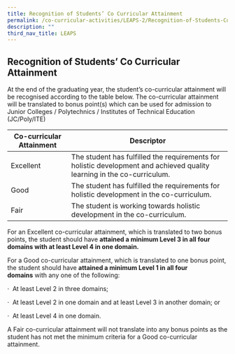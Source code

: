 ```yaml
---
title: Recognition of Students’ Co Curricular Attainment
permalink: /co-curricular-activities/LEAPS-2/Recognition-of-Students-Co-Curricular-Attainment/
description: ""
third_nav_title: LEAPS
---
```


## Recognition of Students’ Co Curricular Attainment

At the end of the graduating year, the student’s co-curricular attainment will be recognised according to the table below. The co-curricular attainment will be translated to bonus point(s) which can be used for admission to Junior Colleges / Polytechnics / Institutes of Technical Education (JC/Poly/ITE)

| **Co-curricular Attainment** | **Descriptor** | 
| -------- | -------- | 
| Excellent     | The student has fulfilled the requirements for holistic development and achieved quality learning in the co-curriculum. | 
| Good    | The student has fulfilled the requirements for holistic development in the co-curriculum.  | 
| Fair   | The student is working towards holistic development in the co-curriculum.  | 

For an Excellent co-curricular attainment, which is translated to two bonus points, the student should have **attained a minimum Level 3 in all four domains with at least Level 4 in one domain.** 

For a Good co-curricular attainment, which is translated to one bonus point, the student should have **attained a minimum Level 1 in all four domains** with any one of the following:

·  At least Level 2 in three domains;

·  At least Level 2 in one domain and at least Level 3 in another domain; or

·  At least Level 4 in one domain.

A Fair co-curricular attainment will not translate into any bonus points as the student has not met the minimum criteria for a Good co-curricular attainment.

